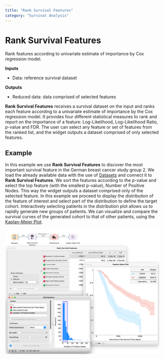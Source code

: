 ```yaml
---
title: "Rank Survival Features"
category: "Survival Analysis"
---
```

Rank Survival Features
======================
Rank features according to univariate estimate of importance by Cox regression model.


**Inputs**

- Data: reference survival dataset

**Outputs**

- Reduced data: data comprised of selected features

**Rank Survival Features** receives a survival dataset on the input and ranks each feature according to a univariate estimate of importance by the Cox regression model. It provides four different statistical measures to rank and report on the importance of a feature: Log-Likelihood, Log-Likelihood Ratio, p-value and FDR. The user can select any feature or
set of features from the ranked list, and the widget outputs a dataset comprised of only selected features.

Example
-------
In this example we use **Rank Survival Features** to discover the most important survival feature in the German breast cancer study group 2. We load the already available data with the use of [Datasets](https://orangedatamining.com/widget-catalog/data/datasets/) and connect it to **Rank Survival Features**. We sort the features according to the p-value and select the top feature (with the smallest p-value), Number of Positive Nodes. This way the widget outputs a dataset comprised only of the selected feature. In this example we proceed to display the distribution of the feature of interest and select part of the distribution to define the target cohort. Interactively selecting patients in the
distribution plot allows us to rapidly generate new groups of patients. We can visualize and compare the survival curves of the generated cohort to that of other patients,  using the [Kaplan-Meier Plot](https://orangedatamining.com/widget-catalog/survival-analysis/kaplan-meier-plot/).

![](/widget-catalog/survival-analysis/images/RankSurvivalFeatures-Example.png)
